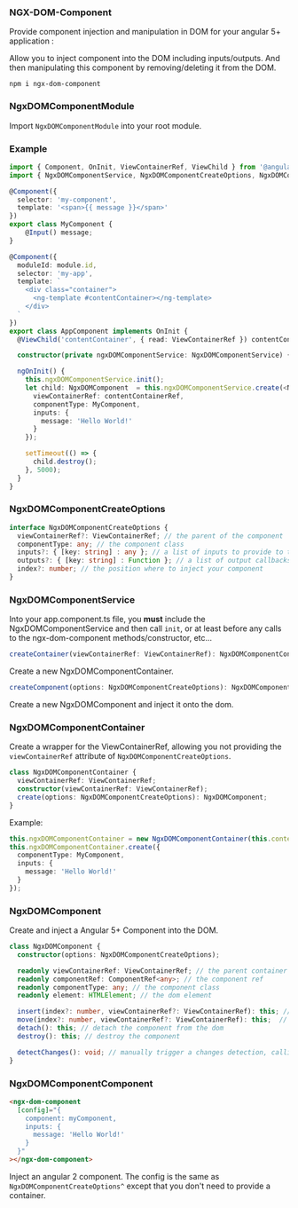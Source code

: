 ### NGX-DOM-Component

Provide component injection and manipulation in DOM for your angular 5+ application :

Allow you to inject component into the DOM including inputs/outputs. And then manipulating this component by removing/deleting it from the DOM.

```
npm i ngx-dom-component
```

### NgxDOMComponentModule

Import `NgxDOMComponentModule` into your root module.

### Example
```ts
import { Component, OnInit, ViewContainerRef, ViewChild } from '@angular/core'
import { NgxDOMComponentService, NgxDOMComponentCreateOptions, NgxDOMComponent } from 'ngx-dom-component';

@Component({
  selector: 'my-component',
  template: '<span>{{ message }}</span>'
})
export class MyComponent {
    @Input() message;
}

@Component({
  moduleId: module.id,
  selector: 'my-app',
  template: `
    <div class="container">
      <ng-template #contentContainer></ng-template>
    </div>
  `
})
export class AppComponent implements OnInit {
  @ViewChild('contentContainer', { read: ViewContainerRef }) contentContainerRef: ViewContainerRef;

  constructor(private ngxDOMComponentService: NgxDOMComponentService) {}

  ngOnInit() {
    this.ngxDOMComponentService.init();
    let child: NgxDOMComponent  = this.ngxDOMComponentService.create(<NgxDOMComponentCreateOptions>{
      viewContainerRef: contentContainerRef,
      componentType: MyComponent,
      inputs: {
        message: 'Hello World!'
      }
    });

    setTimeout(() => {
      child.destroy();
    }, 5000);
  }
}
```

### NgxDOMComponentCreateOptions
```ts
interface NgxDOMComponentCreateOptions {
  viewContainerRef?: ViewContainerRef; // the parent of the component
  componentType: any; // the component class
  inputs?: { [key: string] : any }; // a list of inputs to provide to the component @Input
  outputs?: { [key: string] : Function }; // a list of output callbacks to provide to link with the component @Output
  index?: number; // the position where to inject your component
}
```

### NgxDOMComponentService

Into your app.component.ts file, you **must** include the NgxDOMComponentService and then call `init`, or at least before any calls to the ngx-dom-component methods/constructor, etc...

```ts
createContainer(viewContainerRef: ViewContainerRef): NgxDOMComponentContainer;
```
Create a new NgxDOMComponentContainer.

```ts
createComponent(options: NgxDOMComponentCreateOptions): NgxDOMComponent;
```
Create a new NgxDOMComponent and inject it onto the dom.

### NgxDOMComponentContainer
Create a wrapper for the ViewContainerRef, allowing you not providing the `viewContainerRef` attribute of `NgxDOMComponentCreateOptions`.
```ts
class NgxDOMComponentContainer {
  viewContainerRef: ViewContainerRef;
  constructor(viewContainerRef: ViewContainerRef);
  create(options: NgxDOMComponentCreateOptions): NgxDOMComponent;
}
```
Example:
```ts
this.ngxDOMComponentContainer = new NgxDOMComponentContainer(this.contentContainerRef);
this.ngxDOMComponentContainer.create({
  componentType: MyComponent,
  inputs: {
    message: 'Hello World!'
  }
});
```

### NgxDOMComponent
Create and inject a Angular 5+ Component into the DOM.
```ts
class NgxDOMComponent {
  constructor(options: NgxDOMComponentCreateOptions);

  readonly viewContainerRef: ViewContainerRef; // the parent container
  readonly componentRef: ComponentRef<any>; // the component ref
  readonly componentType: any; // the component class
  readonly element: HTMLElement; // the dom element

  insert(index?: number, viewContainerRef?: ViewContainerRef): this; // insert the component at a specific index in viewContainerRef
  move(index?: number, viewContainerRef?: ViewContainerRef): this;  // move the component at a specific index in viewContainerRef
  detach(): this; // detach the component from the dom
  destroy(): this; // destroy the component

  detectChanges(): void; // manually trigger a changes detection, calling ngOnChanges if some elements changed
}
```

### NgxDOMComponentComponent
```html
<ngx-dom-component
  [config]="{
    component: myComponent,
    inputs: {
      message: 'Hello World!'
    }
  }"
></ngx-dom-component>
```
Inject an angular 2 component. The config is the same as `NgxDOMComponentCreateOptions^` except that you don't need to provide a container.

